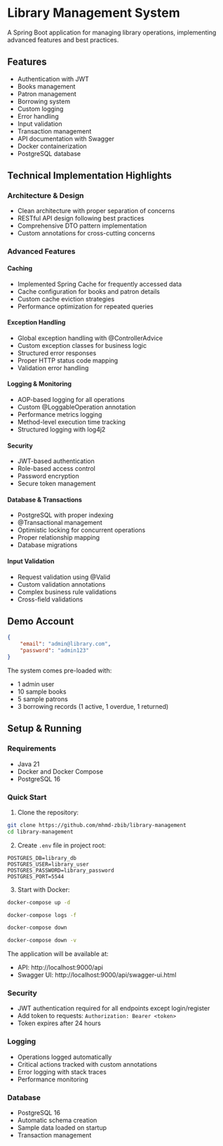 # Library Management System

A Spring Boot application for managing library operations, implementing advanced features and best practices.

## Features

- Authentication with JWT
- Books management
- Patron management
- Borrowing system
- Custom logging
- Error handling
- Input validation
- Transaction management
- API documentation with Swagger
- Docker containerization
- PostgreSQL database

## Technical Implementation Highlights

### Architecture & Design
- Clean architecture with proper separation of concerns
- RESTful API design following best practices
- Comprehensive DTO pattern implementation
- Custom annotations for cross-cutting concerns

### Advanced Features

#### Caching
- Implemented Spring Cache for frequently accessed data
- Cache configuration for books and patron details
- Custom cache eviction strategies
- Performance optimization for repeated queries

#### Exception Handling
- Global exception handling with @ControllerAdvice
- Custom exception classes for business logic
- Structured error responses
- Proper HTTP status code mapping
- Validation error handling

#### Logging & Monitoring
- AOP-based logging for all operations
- Custom @LoggableOperation annotation
- Performance metrics logging
- Method-level execution time tracking
- Structured logging with log4j2

#### Security
- JWT-based authentication
- Role-based access control
- Password encryption
- Secure token management

#### Database & Transactions
- PostgreSQL with proper indexing
- @Transactional management
- Optimistic locking for concurrent operations
- Proper relationship mapping
- Database migrations

#### Input Validation
- Request validation using @Valid
- Custom validation annotations
- Complex business rule validations
- Cross-field validations

## Demo Account
```json
{
    "email": "admin@library.com",
    "password": "admin123"
}
```

The system comes pre-loaded with:
- 1 admin user
- 10 sample books
- 5 sample patrons
- 3 borrowing records (1 active, 1 overdue, 1 returned)

## Setup & Running

### Requirements
- Java 21
- Docker and Docker Compose
- PostgreSQL 16

### Quick Start

1. Clone the repository:
```bash
git clone https://github.com/mhmd-zbib/library-management
cd library-management
```

2. Create `.env` file in project root:
```properties
POSTGRES_DB=library_db
POSTGRES_USER=library_user
POSTGRES_PASSWORD=library_password
POSTGRES_PORT=5544
```

3. Start with Docker:
```bash
docker-compose up -d

docker-compose logs -f

docker-compose down

docker-compose down -v
```

The application will be available at:
- API: http://localhost:9000/api
- Swagger UI: http://localhost:9000/api/swagger-ui.html

### Security
- JWT authentication required for all endpoints except login/register
- Add token to requests: `Authorization: Bearer <token>`
- Token expires after 24 hours

### Logging
- Operations logged automatically
- Critical actions tracked with custom annotations
- Error logging with stack traces
- Performance monitoring

### Database
- PostgreSQL 16
- Automatic schema creation
- Sample data loaded on startup
- Transaction management
